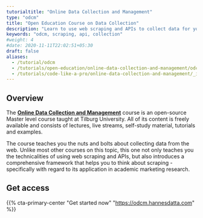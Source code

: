```yaml
---
tutorialtitle: "Online Data Collection and Management"
type: "odcm"
title: "Open Education Course on Data Collection"
description: "Learn to use web scraping and APIs to collect data for your empirical research project."
keywords: "odcm, scraping, api, collection"
#weight: 4
#date: 2020-11-11T22:02:51+05:30
draft: false
aliases:
  - /tutorial/odcm
  - /tutorials/open-education/online-data-collection-and-management/odcm-course
  - /tutorials/code-like-a-pro/online-data-collection-and-management/_index
---
```


## Overview

The **[Online Data Collection and Management](https://odcm.hannesdatta.com)** course is an open-source Master level course taught at Tilburg University. All of its content is freely available and consists of lectures, live streams, self-study material, tutorials and examples.

The course teaches you the nuts and bolts about collecting data from the web. Unlike most other courses on this topic, this one not only teaches you the technicalities of using web scraping and APIs, but also introduces a comprehensive framework that helps you to think about scraping - specifically with regard to its application in academic marketing research.

## Get access

{{% cta-primary-center "Get started now" "https://odcm.hannesdatta.com" %}}
